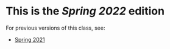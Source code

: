 # This is the _Spring 2022_ edition

For previous versions of this class, see:

-   [Spring 2021]()
